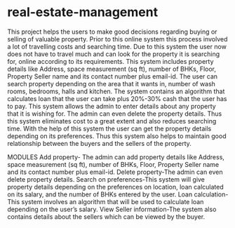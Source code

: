 # real-estate-management
This project helps the users to make good decisions regarding buying or selling of valuable property. Prior to this online system this process involved a lot of travelling costs and searching time. Due to this system the user now does not have to travel much and can look for the property it is searching for, online according to its requirements. This system includes property details like Address, space measurement (sq ft), number of BHKs, Floor, Property Seller name and its contact number plus email-id. The user can search property depending on the area that it wants in, number of wash rooms, bedrooms, halls and kitchen. The system contains an algorithm that calculates loan that the user can take plus 20%-30% cash that the user has to pay. This system allows the admin to enter details about any property that it is wishing for. The admin can even delete the property details. Thus this system eliminates cost to a great extent and also reduces searching time. With the help of this system the user can get the property details depending on its preferences. Thus this system also helps to maintain good relationship between the buyers and the sellers of the property.

MODULES
Add property- The admin can add property details like Address, space measurement (sq ft), number of BHKs, Floor, Property Seller name and its contact number plus email-id.
Delete property-The admin can even delete property details.
Search on preferences-This system will give property details depending on the preferences on location, loan calculated on its salary, and the number of BHKs entered by the user.
Loan calculation-This system involves an algorithm that will be used to calculate loan depending on the user’s salary.
View Seller information-The system also contains details about the sellers which can be viewed by the buyer.
